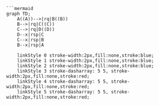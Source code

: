 ```mermaid
```mermaid
graph TD;
    A((A))-->|rq|B((B))
    B-->|rq|C((C))
    C-->|rq|D((D))
    D--x|rsp|C
    C--x|rsp|B
    B--x|rsp|A

    linkStyle 0 stroke-width:2px,fill:none,stroke:blue;
    linkStyle 1 stroke-width:2px,fill:none,stroke:blue;
    linkStyle 2 stroke-width:2px,fill:none,stroke:blue;
    linkStyle 3 stroke-dasharray: 5 5, stroke-width:2px,fill:none,stroke:red;
    linkStyle 4 stroke-dasharray: 5 5, stroke-width:2px,fill:none,stroke:red;
    linkStyle 5 stroke-dasharray: 5 5, stroke-width:2px,fill:none,stroke:red;


```
